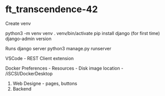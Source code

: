 # ft_transcendence-42

Create venv

python3 -m venv venv
. venv/bin/activate
pip install django (for first time)
django-admin version

Runs django server
python3 manage.py runserver

VSCode - REST Client extension

Docker
Preferences - Resources - Disk image location - /iSCSI/DockerDesktop

1. Web Designe - pages, buttons
2. Backend